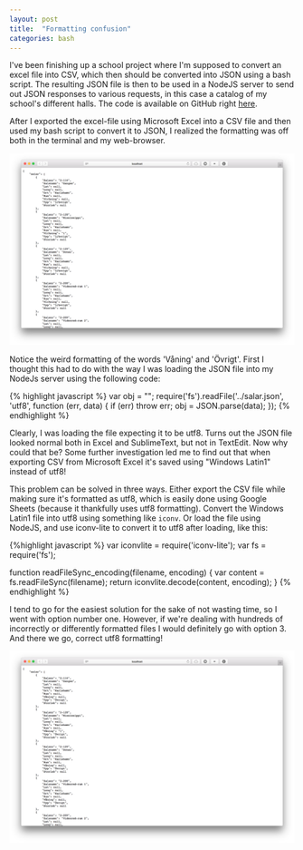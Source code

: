 ```yaml
---
layout: post
title:  "Formatting confusion"
categories: bash
---
```

I've been finishing up a school project where I'm supposed to convert an excel file
into CSV, which then should be converted into JSON using a bash script. The resulting JSON file
is then to be used in a NodeJS server to send out JSON responses to various requests, in this case
a catalog of my school's different halls. The code is available on GitHub right 
[here](https://github.com/MartinN13/nodejs-project).

After I exported the excel-file using Microsoft Excel into a CSV file and then used my bash script 
to convert it to JSON, I realized the formatting was off both in the terminal and my web-browser.

![Wrong formatting](/assets/images/formatting-wrong-screenshot.png)

Notice the weird formatting of the words 'Våning' and 'Övrigt'. First I thought this had to do with
the way I was loading the JSON file into my NodeJs server using the following code:

{% highlight javascript %}
var obj = "";
require('fs').readFile('../salar.json', 'utf8', function (err, data) {
    if (err) throw err;
    obj = JSON.parse(data);
});
{% endhighlight %}

Clearly, I was loading the file expecting it to be utf8. Turns out the JSON file looked normal both
in Excel and SublimeText, but not in TextEdit. Now why could that be? Some further investigation led
me to find out that when exporting CSV from Microsoft Excel it's saved using "Windows Latin1"
instead of utf8!

This problem can be solved in three ways. Either export the CSV file while making sure it's formatted
as utf8, which is easily done using Google Sheets (because it thankfully uses utf8 formatting).
Convert the Windows Latin1 file into utf8 using something like `iconv`. Or load the file using NodeJS,
and use iconv-lite to convert it to utf8 after loading, like this:

{%highlight javascript %}
var iconvlite = require('iconv-lite');
var fs = require('fs');

function readFileSync_encoding(filename, encoding) {
    var content = fs.readFileSync(filename);
    return iconvlite.decode(content, encoding);
}
{% endhighlight %}

I tend to go for the easiest solution for the sake of not wasting time, so I went with option number
one. However, if we're dealing with hundreds of incorrectly or differently formatted files I would
definitely go with option 3. And there we go, correct utf8 formatting!

![Correct formatting](/assets/images/formatting-correct-screenshot.png)
